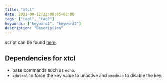 ```yaml
---
title: "xtcl"
date: 2021-09-12T22:08:05+02:00
tags: ["tag1", "tag2"]
keywords: ["keyword1", "keyword2"]
description: "Description"
---
```


script can be found [here](https://github.com/a2n-s/dotfiles/blob/main/scripts/xtcl).

## Dependencies for xtcl
- base commands such as `echo`.
- `xdotool` to force the key value to unactive and `xmodmap` to disable the key.

